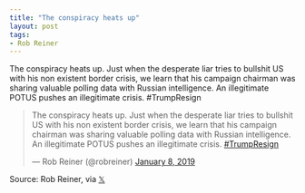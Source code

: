 ```yaml
---
title: "The conspiracy heats up"
layout: post
tags:
- Rob Reiner
---
```


The conspiracy heats up. Just when the desperate liar tries to bullshit US with his non existent border crisis, we learn that his campaign chairman was sharing valuable polling data with Russian intelligence. An illegitimate POTUS pushes an illegitimate crisis. #TrumpResign

<blockquote class="twitter-tweet"><p lang="en" dir="ltr">The conspiracy heats up. Just when the desperate liar tries to bullshit US with his non existent border crisis, we learn that his campaign chairman was sharing valuable polling data with Russian intelligence. An illegitimate POTUS pushes an illegitimate crisis. <a href="https://twitter.com/hashtag/TrumpResign?src=hash&amp;ref_src=twsrc%5Etfw">#TrumpResign</a></p>&mdash; Rob Reiner (@robreiner) <a href="https://twitter.com/robreiner/status/1082774465119903744?ref_src=twsrc%5Etfw">January 8, 2019</a></blockquote> <script async src="https://platform.twitter.com/widgets.js" charset="utf-8"></script>

Source: Rob Reiner, via [𝕏](https://x.com)
